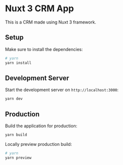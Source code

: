 # Nuxt 3 CRM App

This is a CRM made using Nuxt 3 framework.

## Setup

Make sure to install the dependencies:

```bash
# yarn
yarn install
```

## Development Server

Start the development server on `http://localhost:3000`:

```bash
yarn dev
```

## Production

Build the application for production:

```bash
yarn build
```

Locally preview production build:

```bash
# yarn
yarn preview
```
